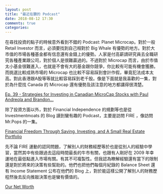 ```yaml
---
layout: post
title: "最近在聽的 Podcast"
date: 2018-08-12 17:30
comments: true
categories: 
---
```

在尋找投資的點子的時候意外看到不錯的 Podcast: Planet Microcap。對於一般 Retail Investor 而言，必須要找到自己相對於 Big Whale 有優勢的地方。對於大市值的市場各種基金都有信息還有金錢上的優勢。人家是付高薪請研究員去全職研究各種產業跟公司，對於個人是很難贏過的。不過對於 Microcap 而言，由於市值太小基金很難進入，也就是不會有大的基金跟你競爭，你比較有可能有機會獲勝。而挑選比較成熟市場的 Microcap 也比較不容易踩到會計作假，畢竟犯法成本太高。對此香港跟A股等等就比較容易踩到老千股。像是下面就是我喜歡的一集，對於為什麼找 Canada 的 Microcap 還有優勢及該注意的地方都講得很清楚。

[Ep. 39 - Strategies for Investing in Canadian MicroCap Stocks with Paul Andreola and Brandon…](https://planetmicrocap.podbean.com/e/ep-39-strategies-for-investing-in-canadian-microcap-stocks-with-paul-andreola-and-brandon-mackie-small-cap-discoveries/)

除了投資方面以外，對於 Financial Independence 的規劃等也是從 Investmentmoats 的 Blog 讀到蠻有趣的 Podcast，主要是訪問 FIRE ，像訪問 Mr.Pops 的一集。

[Financial Freedom Through Saving, Investing, and A Small Real Estate Portfolio](https://www.biggerpockets.com/renewsblog/biggerpockets-money-podcast-32-financial-freedom-through-saving-investing-and-a-small-real-estate-portfolio/)

先不論 FIRE 運動的認同問題，了解別人的財務經歷等於也是從別人的經驗中學習，當然其中有些跟過去這段時間最長的牛市有關，也跟有人剛好在 2009 年幸運地在最低點進入市場有關。有其不可複製性。但我認為瞭解經驗還有當下的限制還是對於將來的決策有些幫助的。他們也把他們每個月紀錄的 Balance Sheet 還有 Income Statement 公布在他們的 Blog 上，對於能這樣公開了解別人的財務歷程然後去反向推敲決策也是蠻有價值的。

[Our Net Worth](https://www.plantingourpennies.com/plantingourpenniesnetworth/)
